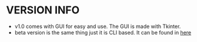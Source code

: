 # VERSION INFO
  * v1.0 comes with GUI for easy and use. The GUI is made with Tkinter.
  * beta version is the same thing just it is CLI based. It can be found in [here](https://gist.github.com/coderboy14599/3071ff079007033c50e112e2fda19853)

